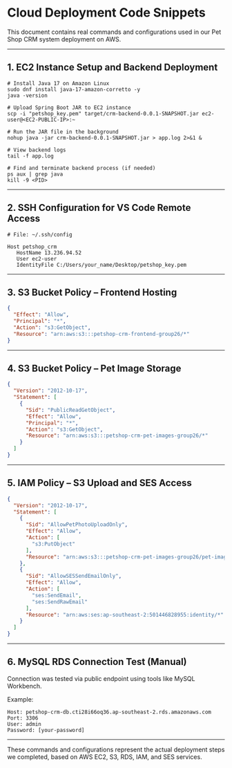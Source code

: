 # Cloud Deployment Code Snippets

This document contains real commands and configurations used in our Pet Shop CRM system deployment on AWS.

---

## 1. EC2 Instance Setup and Backend Deployment

```
# Install Java 17 on Amazon Linux
sudo dnf install java-17-amazon-corretto -y
java -version
```

```
# Upload Spring Boot JAR to EC2 instance
scp -i "petshop_key.pem" target/crm-backend-0.0.1-SNAPSHOT.jar ec2-user@<EC2-PUBLIC-IP>:~
```

```
# Run the JAR file in the background
nohup java -jar crm-backend-0.0.1-SNAPSHOT.jar > app.log 2>&1 &
```

```
# View backend logs
tail -f app.log
```

```
# Find and terminate backend process (if needed)
ps aux | grep java
kill -9 <PID>
```

---

## 2. SSH Configuration for VS Code Remote Access

```
# File: ~/.ssh/config

Host petshop_crm
   HostName 13.236.94.52
   User ec2-user
   IdentityFile C:/Users/your_name/Desktop/petshop_key.pem
```

---

## 3. S3 Bucket Policy – Frontend Hosting

```json
{
  "Effect": "Allow",
  "Principal": "*",
  "Action": "s3:GetObject",
  "Resource": "arn:aws:s3:::petshop-crm-frontend-group26/*"
}
```

---

## 4. S3 Bucket Policy – Pet Image Storage

```json
{
  "Version": "2012-10-17",
  "Statement": [
    {
      "Sid": "PublicReadGetObject",
      "Effect": "Allow",
      "Principal": "*",
      "Action": "s3:GetObject",
      "Resource": "arn:aws:s3:::petshop-crm-pet-images-group26/*"
    }
  ]
}
```

---

## 5. IAM Policy – S3 Upload and SES Access

```json
{
  "Version": "2012-10-17",
  "Statement": [
    {
      "Sid": "AllowPetPhotoUploadOnly",
      "Effect": "Allow",
      "Action": [
        "s3:PutObject"
      ],
      "Resource": "arn:aws:s3:::petshop-crm-pet-images-group26/pet-images/*"
    },
    {
      "Sid": "AllowSESSendEmailOnly",
      "Effect": "Allow",
      "Action": [
        "ses:SendEmail",
        "ses:SendRawEmail"
      ],
      "Resource": "arn:aws:ses:ap-southeast-2:501446828955:identity/*"
    }
  ]
}
```

---

## 6. MySQL RDS Connection Test (Manual)

Connection was tested via public endpoint using tools like MySQL Workbench.

Example:
```
Host: petshop-crm-db.cti28i66oq36.ap-southeast-2.rds.amazonaws.com  
Port: 3306  
User: admin  
Password: [your-password]
```

---

These commands and configurations represent the actual deployment steps we completed, based on AWS EC2, S3, RDS, IAM, and SES services.
